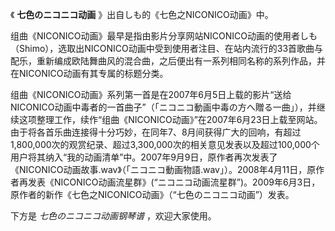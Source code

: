 

《 **七色のニコニコ动画** 》出自しも的《七色之NICONICO动画》中。

  

组曲《NICONICO动画》最早是指由影片分享网站NICONICO动画的使用者しも（Shimo），选取出NICONICO动画中受到使用者注目、在站内流行的33首歌曲与配乐，重新编成欧陆舞曲风的混合曲，之后便出有一系列相同名称的系列作品，并在NICONICO动画有其专属的标题分类。

  

组曲《NICONICO动画》系列第一首是在2007年6月5日上载的影片“送给NICONICO动画中毒者的一首曲子”（「ニコニコ動画中毒の方へ贈る一曲」），并继续这项整理工作，续作“组曲《NICONICO动画》”在2007年6月23日上载至网站。由于将各首乐曲连接得十分巧妙，在同年7、8月间获得广大的回响，有超过1,800,000次的观赏纪录、超过3,300,000次的相关意见发表以及超过100,000个用户将其纳入“我的动画清单”中。2007年9月9日，原作者再次发表了《NICONICO动画故事.wav》（「ニコニコ動画物語.wav」）。2008年4月11日，原作者再发表《NICONICO动画流星群》(“ニコニコ动画流星群”)。2009年6月3日，原作者的新作《七色之NICONICO动画》（“七色のニコニコ动画”）发表。

  

下方是 _七色のニコニコ动画钢琴谱_ ，欢迎大家使用。

